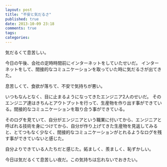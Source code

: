 ```yaml
---
layout: post
title: "不安と気だるさ"
published: true
date: 2013-10-09 23:18
comments: true
tags: 
categories: 
---
```


気だるくて息苦しい。

今日の午後、会社の定時時間前にインターネットをしていたせいだ。
インターネットをして、間接的なコミュニケーションを取っていた時に気だるさが出てきた。

息苦しくて、食欲が落ちて、不安で気持ちが悪い。

いつもなんとなく、目に止まるようになってきたエンジニア2人のせいだ。
そのエンジニア達はきちんとアウトプットを行って、生産物を作り出す事ができている。間接的なコミュニケーションを取り合う事ができている。

そのログを見ていて、自分がエンジニアという職業に付いてから、エンジニアと呼ばれる技術を身につけてから、自分が作り上げてきた生産物を見返してみると、とてつもなく少なく、間接的なコミュニケーションがとれるようなログを残す事ができていないと感じた。

自分よりできている人たちだと感じた。妬ましく、羨ましく、恥ずかしい。

今日は気だるくて息苦しい夜だ。この気持ちは忘れないでおきたい。

